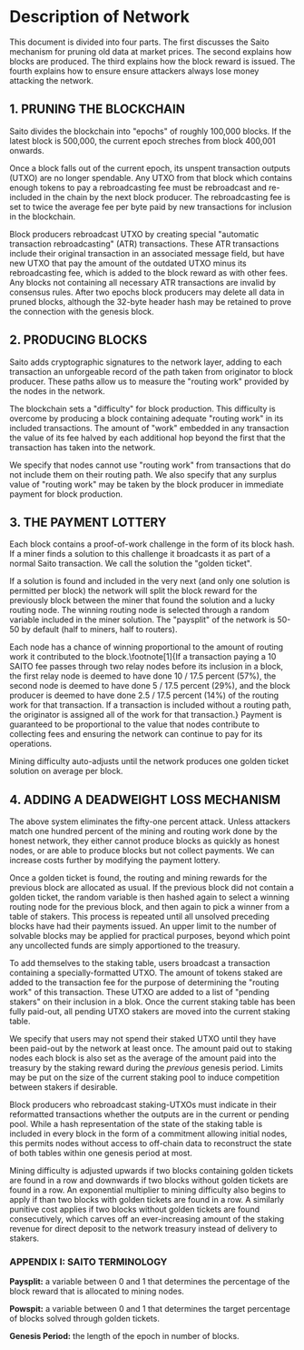 # Description of Network

This document is divided into four parts. The first discusses the Saito mechanism for pruning old data at market prices. The second explains how blocks are produced. The third explains how the block reward is issued. The fourth explains how to ensure ensure attackers always lose money attacking the network.

## 1. PRUNING THE BLOCKCHAIN

Saito divides the blockchain into "epochs" of roughly 100,000 blocks. If the latest block is 500,000, the current epoch streches from block 400,001 onwards.

Once a block falls out of the current epoch, its unspent transaction outputs (UTXO) are no longer spendable. Any UTXO from that block which contains enough tokens to pay a rebroadcasting fee must be rebroadcast and re-included in the chain by the next block producer. The rebroadcasting fee is set to twice the average fee per byte paid by new transactions for inclusion in the blockchain.

Block producers rebroadcast UTXO by creating special "automatic transaction rebroadcasting" (ATR) transactions. These ATR transactions include their original transaction in an associated message field, but have new UTXO that pay the amount of the outdated UTXO minus its rebroadcasting fee, which is added to the block reward as with other fees. Any blocks not containing all necessary ATR transactions are invalid by consensus rules. After two epochs block producers may delete all data in pruned blocks, although the 32-byte header hash may be retained to prove the connection with the genesis block.


## 2. PRODUCING BLOCKS

Saito adds cryptographic signatures to the network layer, adding to each transaction an unforgeable record of the path taken from originator to block producer. These paths allow us to measure the "routing work" provided by the nodes in the network.

The blockchain sets a "difficulty" for block production. This difficulty is overcome by producing a block containing adequate "routing work" in its included transactions. The amount of "work" embedded in any transaction the value of its fee halved by each additional hop beyond the first that the transaction has taken into the network.

We specify that nodes cannot use "routing work" from transactions that do not include them on their routing path. We also specify that any surplus value of "routing work" may be taken by the block producer in immediate payment for block production.


## 3. THE PAYMENT LOTTERY

Each block contains a proof-of-work challenge in the form of its block hash. If a miner finds a solution to this challenge it broadcasts it as part of a normal Saito transaction. We call the solution the "golden ticket".

If a solution is found and included in the very next (and only one solution is permitted per block) the network will split the block reward for the previously block between the miner that found the solution and a lucky routing node. The winning routing node is selected through a random variable included in the miner solution. The "paysplit" of the network is 50-50 by default (half to miners, half to routers).

Each node has a chance of winning proportional to the amount of routing work it contributed to the block.\footnote[1]{If a transaction paying a 10 SAITO fee passes through two relay nodes before its inclusion in a block, the first relay node is deemed to have done 10 / 17.5 percent (57\%), the second node is deemed to have done 5 / 17.5 percent (29\%), and the block producer is deemed to have done 2.5 / 17.5 percent (14\%) of the routing work for that transaction. If a transaction is included without a routing path, the originator is assigned all of the work for that transaction.} Payment is guaranteed to be proportional to the value that nodes contribute to collecting fees and ensuring the network can continue to pay for its operations.

Mining difficulty auto-adjusts until the network produces one golden ticket solution on average per block.

## 4. ADDING A DEADWEIGHT LOSS MECHANISM

The above system eliminates the fifty-one percent attack. Unless attackers match one hundred percent of the mining and routing work done by the honest network, they either cannot produce blocks as quickly as honest nodes, or are able to produce blocks but not collect payments. We can increase costs further by modifying the payment lottery.

Once a golden ticket is found, the routing and mining rewards for the previous block are allocated as usual. If the previous block did not contain a golden ticket, the random variable is then hashed again to select a winning routing node for the previous block, and then again to pick a winner from a table of stakers. This process is repeated until all unsolved preceding blocks have had their payments issued. An upper limit to the number of solvable blocks may be applied for practical purposes, beyond which point any uncollected funds are simply apportioned to the treasury.

To add themselves to the staking table, users broadcast a transaction containing a specially-formatted UTXO. The amount of tokens staked are added to the transaction fee for the purpose of determining the "routing work" of this transaction. These UTXO are added to a list of "pending stakers" on their inclusion in a blok. Once the current staking table has been fully paid-out, all pending UTXO stakers are moved into the current staking table.

We specify that users may not spend their staked UTXO until they have been paid-out by the network at least once. The amount paid out to staking nodes each block is also set as the average of the amount paid into the treasury by the staking reward during the *previous* genesis period. Limits may be put on the size of the current staking pool to induce competition between stakers if desirable.

Block producers who rebroadcast staking-UTXOs must indicate in their reformatted transactions whether the outputs are in the current or pending pool. While a hash representation of the state of the staking table is included in every block in the form of a commitment allowing initial nodes, this permits nodes without access to off-chain data to reconstruct the state of both tables within one genesis period at most.

Mining difficulty is adjusted upwards if two blocks containing golden tickets are found in a row and downwards if two blocks without golden tickets are found in a row. An exponential multiplier to mining difficulty also begins to apply if than two blocks with golden tickets are found in a row. A similarly punitive cost applies if two blocks without golden tickets are found consecutively, which carves off an ever-increasing amount of the staking revenue for direct deposit to the network treasury instead of delivery to stakers.


### APPENDIX I: SAITO TERMINOLOGY

**Paysplit:** a variable between 0 and 1 that determines the percentage of the block reward that is allocated to mining nodes.

**Powspit:** a variable between 0 and 1 that determines the target percentage of blocks solved through golden tickets.

**Genesis Period:** the length of the epoch in number of blocks.



